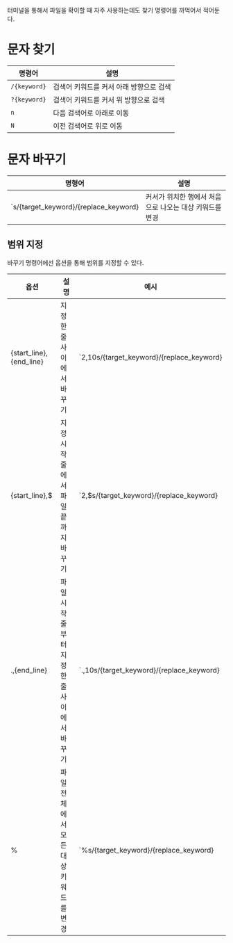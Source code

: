 터미널을 통해서 파일을 확이할 때 자주 사용하는데도 찾기 명령어를 까먹어서 적어둔다.

# 문자 찾기

| 명령어       | 설명                                    |
| ------------ | --------------------------------------- |
| `/{keyword}` | 검색어 키워드를 커서 아래 방향으로 검색 |
| `?{keyword}` | 검색어 키워드를 커서 위 방향으로 검색   |
| `n`          | 다음 검색어로 아래로 이동               |
| `N`          | 이전 검색어로 위로 이동                 |

# 문자 바꾸기

| 명형어                                | 설명                                                    |
| ------------------------------------- | ------------------------------------------------------- |
| `s/{target_keyword}/{replace_keyword} | 커서가 위치한 행에서 처음으로 나오는 대상 키워드를 변경 |

## 범위 지정

바꾸기 명령어에선 옵션을 통해 범위를 지정할 수 있다.

| 옵션                    | 설명                                       | 예시                                      |
| ----------------------- | ------------------------------------------ | ----------------------------------------- |
| {start_line},{end_line} | 지정한 줄 사이에서 바꾸기                  | `2,10s/{target_keyword}/{replace_keyword} |
| {start_line},$          | 지정 시작 줄에서 파일 끝까지 바꾸기        | `2,$s/{target_keyword}/{replace_keyword}  |
| .,{end_line}            | 파일 시작 줄부터 지정한 줄 사이에서 바꾸기 | `.,10s/{target_keyword}/{replace_keyword} |
| %                       | 파일 전체에서 모든 대상 키워드를 변경      | `%s/{target_keyword}/{replace_keyword}    |
